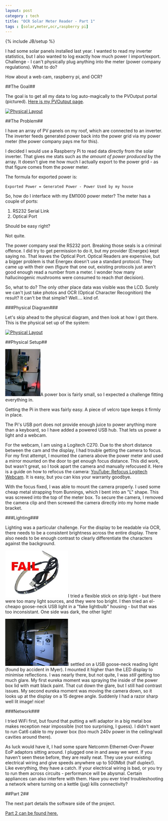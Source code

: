 ```yaml
---
layout: post
category : tech
title: "OCR Solar Meter Reader - Part 1"
tags : [solar,meter,ocr,raspberry pi]
---
```

{% include JB/setup %}

I had some solar panels installed last year. I wanted to read my inverter statistics, but I also wanted to log exactly how much power I import/export. Challenge - I can't physically plug anything into the meter (power company regulations). What to do?

How about a web cam, raspberry pi, and OCR? 

<!--more-->

##The Goal##

The goal is to get all my data to log auto-magically to the PVOutput portal (pictured). [Here is my PVOutput page](http://pvoutput.org/list.jsp?userid=20825).

<a class="fancybox" rel="group" href="{{ site.url }}/assets/images/solar-pvoutput.jpg" title="PVOutput Portal"><img class="img-responsive img-thumbnail" src="{{ site.url }}/assets/images/sm-solar-pvoutput.jpg" alt="Physical Layout" /></a>

##The Problem##

I have an array of PV panels on my roof, which are connected to an inverter. The inverter feeds generated power back into the power grid via my power meter (the power company pays me for this). 

I decided I would use a Raspberry Pi to read data directly from the solar inverter. That gives me stats such as *the amount of power produced* by the array. It doesn't give me how much I actually export to the power grid - as that figure comes from the power meter.

The formula for exported power is:

	Exported Power = Generated Power - Power Used by my house

So, how do I interface with my EM1000 power meter? The meter has a couple of ports:

1. RS232 Serial Link
2. Optical Port

Should be easy right? 

Not quite. 

The power company seal the RS232 port. Breaking those seals is a criminal offence. I did try to get permission to do it, but my provider (Energex) kept saying no. That leaves the Optical Port. Optical Readers are expensive, but a bigger problem is that Energex doesn't use a standard protocol. They came up with their own (figure that one out, existing protocols just aren't good enough read a number from a meter. I wonder how many hallucinogenic mushrooms were consumed to reach *that* decision).

So, what to do? The only other place data was visible was the LCD. Surely we can't just take photos and OCR (Optical Character Recognition) the result? It can't be that simple? Well.... kind of.

###Physical Diagram###

Let's skip ahead to the physical diagram, and then look at how I got there. This is the physical set up of the system:

<a class="fancybox" rel="group" href="{{ site.url }}/assets/images/solar-physical.png" title="Physical layout"><img class="img-responsive img-thumbnail" src="{{ site.url }}/assets/images/solar-physical.png" alt="Physical Layout" /></a><br />

##Physical Setup##

<a class="fancybox inline" rel="group" href="/assets/images/solar03.jpg" title="Raspberry Pi"><img class="img-thumbnail inline textwrap-left" src="/assets/images/sm_solar03.jpg" alt="Raspberry Pi" /></a>A power box is fairly small, so I expected a challenge fitting everything in.

Getting the Pi in there was fairly easy. A piece of velcro tape keeps it firmly in place. 

The Pi's USB port does not provide enough juice to power anything more than a keyboard, so I have added a powered USB hub. That lets us power a light and a webcam.

For the webcam, I am using a Logitech C270. Due to the short distance between the cam and the display, I had trouble getting the camera to focus. For my first attempt, I mounted the camera above the power meter and used a mirror mounted on the door to get enough focus distance. This did work, but wasn't great, so I took apart the camera and manually refocused it. Here is a guide on how to refocus the camera: [YouTube: Refocus Logitech Webcam](www.youtube.com/watch?v=vq71ihE7Ng8). It is easy, but you can kiss your warranty goodbye.

With the focus fixed, I was able to mount the camera properly. I used some cheap metal strapping from Bunnings, which I bent into an "L" shape. This was screwed into the top of the meter box. To secure the camera, I removed the camera clip and then screwed the camera directly into my home made bracket.

###Lighting###

Lighting was a particular challenge. For the display to be readable via OCR, there needs to be a consistent brightness across the entire display. There also needs to be enough contrast to clearly differentiate the characters against the background.

<img class="img-thumbnail inline textwrap-left" src="/assets/images/solar-led-strip.jpg" alt="Fail Light" />I tried a flexible stick on strip light - but there were too many light sources, and they were too bright. I then tried an el-cheapo goose-neck USB light in a "fake lightbulb" housing - but that was too inconsistant. One side was dark, the other light!

<a class="fancybox inline" rel="group" href="/assets/images/solar01.jpg" title="Lighting up the box"><img class="img-thumbnail inline textwrap-right" src="/assets/images/sm_solar01.jpg" alt="Lighting up the box" /></a>I settled on a USB goose-neck reading light (found by accident in Myer). I mounted it higher than the LED display to minimise reflections. I was nearly there, but not quite, I was *still* getting too much glare. My first eureka moment was spraying the inside of the power box lid with matt black paint. That cut down the glare, but I still had contrast issues. My second eureka moment was moving the camera down, so it looks up at the display on a 15 degree angle. Suddenly I had a razor sharp well lit image! nice!

###Network###

I tried WiFi first, but found that putting a wifi adaptor in a big metal box makes reception near impossible (not too surprising, I guess). I didn't want to run Cat6 cable to my power box (too much 240v power in the ceiling/wall cavities around there). 

As luck would have it, I had some spare Netcomm Ethernet-Over-Power EoP adaptors sitting around. I plugged one in and away we went. If you haven't seen these before, they are really neat. They use your existing electrical wiring and give speeds anywhere up to 500Mbit (half duplex!). Like everything, they have a catch. If your electrical wiring is bad, or you try to run them across circuits - performance will be abysmal. Certain appliances can also interfere with them. Have you ever tried troubleshooting a network where turning on a kettle (jug) kills connectivity?

##Part 2##

The next part details the software side of the project.

<a href="{{ site.url }}/tech/2014/05/19/ocr-solar-meter-reader-part2/">Part 2 can be found here.</a>
